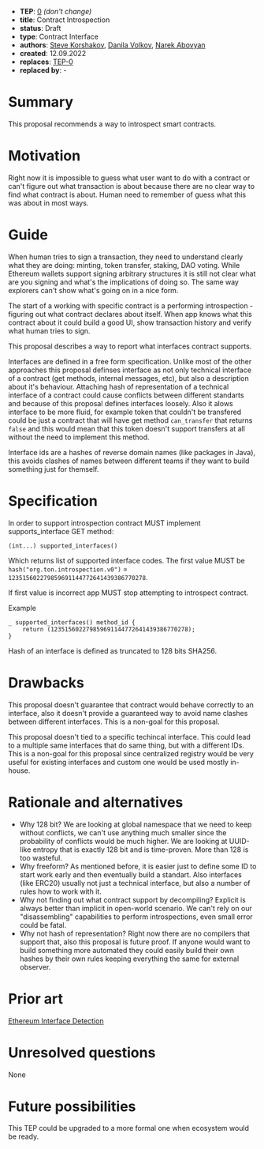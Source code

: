 - **TEP**: [0](https://github.com/ton-blockchain/TEPs/pull/0) *(don't change)*
- **title**: Contract Introspection
- **status**: Draft
- **type**: Contract Interface
- **authors**: [Steve Korshakov](https://github.com/ex3ndr), [Danila Volkov](https://github.com/dvlkv), [Narek Abovyan](https://github.com/Naltox)
- **created**: 12.09.2022
- **replaces**: [TEP-0](https://github.com/ton-blockchain/TEPs/blob/master/0000-template.md)
- **replaced by**: -

# Summary

This proposal recommends a way to introspect smart contracts.

# Motivation

Right now it is impossible to guess what user want to do with a contract or can't figure out what transaction is about because there are no clear way to find what contract is about. Human need to remember of guess what this was about in most ways.

# Guide

When human tries to sign a transaction, they need to understand clearly what they are doing: minting, token transfer, staking, DAO voting. While Ethereum wallets support signing arbitrary structures it is still not clear what are you signing and what's the implications of doing so. The same way explorers can't show what's going on in a nice form.

The start of a working with specific contract is a performing introspection - figuring out what contract declares about itself. When app knows what this contract about it could build a good UI, show transaction history and verify what human tries to sign.

This proposal describes a way to report what interfaces contract supports. 

Interfaces are defined in a free form specification. Unlike most of the other approaches this proposal definses interface as not only technical interface of a contract (get methods, internal messages, etc), but also a description about it's behaviour. Attaching hash of representation of a technical interface of a contract could cause conflicts between different standarts and because of this proposal defines interfaces loosely. Also it alows interface to be more fluid, for example token that couldn't be transfered could be just a contract that will have get method `can_transfer` that returns `false` and this would mean that this token doesn't support transfers at all without the need to implement this method.

Interface ids are a hashes of reverse domain names (like packages in Java), this avoids clashes of names between different teams if they want to build something just for themself.

# Specification

In order to support introspection contract MUST implement supports_interface GET method:

```(int...) supported_interfaces()```

Which returns list of supported interface codes. The first value MUST be `hash("org.ton.introspection.v0")` = `123515602279859691144772641439386770278`.

If first value is incorrect app MUST stop attempting to introspect contract.

Example
```func
_ supported_interfaces() method_id {
    return (123515602279859691144772641439386770278);
}
```

Hash of an interface is defined as truncated to 128 bits SHA256.

# Drawbacks

This proposal doesn't guarantee that contract would behave correctly to an interface, also it doesn't provide a guaranteed way to avoid name clashes between different interfaces. This is a non-goal for this proposal.

This proposal doesn't tied to a specific techincal interface. This could lead to a multiple same interfaces that do same thing, but with a different IDs. This is a non-goal for this proposal since centralized registry would be very useful for existing interfaces and custom one would be used mostly in-house.

# Rationale and alternatives

- Why 128 bit? We are looking at global namespace that we need to keep without conflicts, we can't use anything much smaller since the probability of conflicts would be much higher. We are looking at UUID-like entropy that is exactly 128 bit and is time-proven. More than 128 is too wasteful.
- Why freeform? As mentioned before, it is easier just to define some ID to start work early and then eventually build a standart. Also interfaces (like ERC20) usually not just a technical interface, but also a number of rules how to work with it.
- Why not finding out what contract support by decompiling? Explicit is always better than implicit in open-world scenario. We can't rely on our "disassembling" capabilities to perform introspections, even small error could be fatal.
- Why not hash of representation? Right now there are no compilers that support that, also this proposal is future proof. If anyone would want to build something more automated they could easily build their own hashes by their own rules keeping everything the same for external observer.

# Prior art

[Ethereum Interface Detection](https://eips.ethereum.org/EIPS/eip-165)

# Unresolved questions

None

# Future possibilities

This TEP could be upgraded to a more formal one when ecosystem would be ready.
